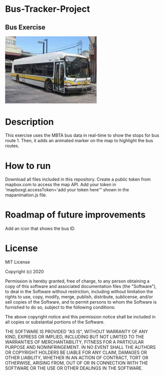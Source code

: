 # Bus-Tracker-Project
## Bus Exercise
<img src = "bus.png" width = '300'/>



# Description
This exercise uses the MBTA bus data in real-time to show the stops for bus route 1. Then, it adds an animated marker on the map to highlight the bus routes.
# How to run
Download all files included in this repository. Create a public token from mapbox.com to access the map API. Add your token in 'mapboxgl.accessToken='add your token here'" shown in the mapanimation.js file.
# Roadmap of future improvements
Add an icon that shows the bus ID
# License
MIT License

Copyright (c) 2020 

Permission is hereby granted, free of charge, to any person obtaining a copy
of this software and associated documentation files (the "Software"), to deal
in the Software without restriction, including without limitation the rights
to use, copy, modify, merge, publish, distribute, sublicense, and/or sell
copies of the Software, and to permit persons to whom the Software is
furnished to do so, subject to the following conditions:

The above copyright notice and this permission notice shall be included in all
copies or substantial portions of the Software.

THE SOFTWARE IS PROVIDED "AS IS", WITHOUT WARRANTY OF ANY KIND, EXPRESS OR
IMPLIED, INCLUDING BUT NOT LIMITED TO THE WARRANTIES OF MERCHANTABILITY,
FITNESS FOR A PARTICULAR PURPOSE AND NONINFRINGEMENT. IN NO EVENT SHALL THE
AUTHORS OR COPYRIGHT HOLDERS BE LIABLE FOR ANY CLAIM, DAMAGES OR OTHER
LIABILITY, WHETHER IN AN ACTION OF CONTRACT, TORT OR OTHERWISE, ARISING FROM,
OUT OF OR IN CONNECTION WITH THE SOFTWARE OR THE USE OR OTHER DEALINGS IN THE
SOFTWARE.
